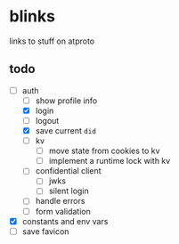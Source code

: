 # blinks

links to stuff on atproto

## todo

- [ ] auth
  - [ ] show profile info
  - [x] login
  - [ ] logout
  - [x] save current `did`
  - [ ] kv
    - [ ] move state from cookies to kv
    - [ ] implement a runtime lock with kv
  - [ ] confidential client
    - [ ] jwks
    - [ ] silent login
  - [ ] handle errors
  - [ ] form validation
- [x] constants and env vars
- [ ] save favicon
